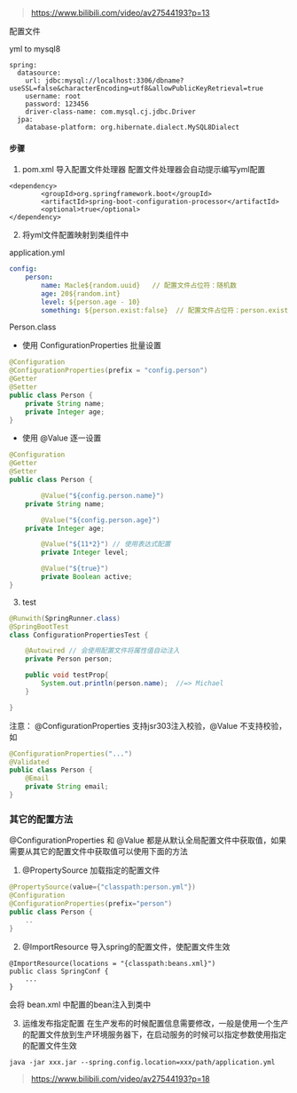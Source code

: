 > https://www.bilibili.com/video/av27544193?p=13

配置文件

yml to mysql8

```
spring:
  datasource:
    url: jdbc:mysql://localhost:3306/dbname?useSSL=false&characterEncoding=utf8&allowPublicKeyRetrieval=true
    username: root
    password: 123456
    driver-class-name: com.mysql.cj.jdbc.Driver
  jpa:
    database-platform: org.hibernate.dialect.MySQL8Dialect

```

#### 步骤

1. pom.xml 导入配置文件处理器
配置文件处理器会自动提示编写yml配置
```
<dependency>
		<groupId>org.springframework.boot</groupId>
		<artifactId>spring-boot-configuration-processor</artifactId>
		<optional>true</optional>
</dependency>
```

2. 将yml文件配置映射到类组件中

application.yml

```yml
config:
	person:
		name: Macle${random.uuid}   // 配置文件占位符：随机数
		age: 20${random.int}
		level: ${person.age - 10}
		something: ${person.exist:false}  // 配置文件占位符：person.exist没有配置,则使用默认值false, 如果有的话就使用配置好的值参与计算
```

Person.class

* 使用 ConfigurationProperties 批量设置
```java
@Configuration
@ConfigurationProperties(prefix = "config.person")
@Getter
@Setter
public class Person {
    private String name;
    private Integer age;
}
```

* 使用 @Value 逐一设置
```java
@Configuration
@Getter
@Setter
public class Person {

		@Value("${config.person.name}")
    private String name;

		@Value("${config.person.age}")
    private Integer age;

		@Value("${11*2}") // 使用表达式配置
		private Integer level;

		@Value("${true}")
		private Boolean active;
}
```

3. test
```java
@Runwith(SpringRunner.class)
@SpringBootTest
class ConfigurationPropertiesTest {

	@Autowired // 会使用配置文件将属性值自动注入
	private Person person;

	public void testProp{
		System.out.println(person.name);  //=> Michael
	}

}
```

注意：
@ConfigurationProperties 支持jsr303注入校验，@Value 不支持校验，如
```java
@ConfigurationProperties("...")
@Validated
public class Person {
	@Email
	private String email;
}
```

###  其它的配置方法

@ConfigurationProperties 和 @Value 都是从默认全局配置文件中获取值，如果需要从其它的配置文件中获取值可以使用下面的方法

1. @PropertySource 加载指定的配置文件

```java
@PropertySource(value={"classpath:person.yml"})
@Configuration
@ConfigurationProperties(prefix="person")
public class Person {
	..
}
```

2. @ImportResource 导入spring的配置文件，使配置文件生效

```
@ImportResource(locations = "{classpath:beans.xml}")
public class SpringConf {
	...
}
```
会将 bean.xml 中配置的bean注入到类中


3. 运维发布指定配置
在生产发布的时候配置信息需要修改，一般是使用一个生产的配置文件放到生产环境服务器下，在启动服务的时候可以指定参数使用指定的配置文件生效

```
java -jar xxx.jar --spring.config.location=xxx/path/application.yml
```

> https://www.bilibili.com/video/av27544193?p=18
